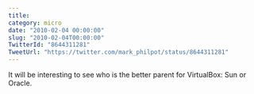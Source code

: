 ```yaml
---
title: 
category: micro
date: "2010-02-04 00:00:00"
slug: "2010-02-04T00:00:00"
TwitterId: "8644311281"
TweetUrl: "https://twitter.com/mark_philpot/status/8644311281"
---
```


It will be interesting to see who is the better parent for VirtualBox: Sun or
Oracle.
